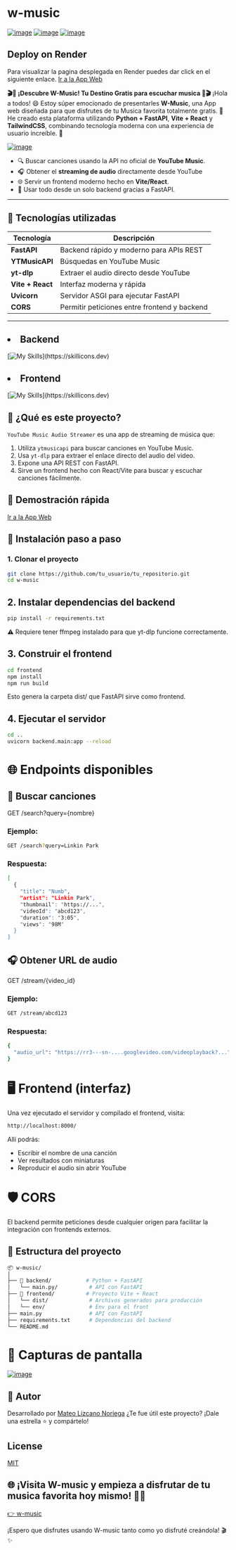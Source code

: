 # w-music
[![image](https://github.com/user-attachments/assets/6d05effe-cc91-4b59-86bf-70d8117f5046)](https://w-music.onrender.com)
[![image](https://github.com/user-attachments/assets/5c7244ed-d6e5-4a40-ab01-cb2788e1c41d)](https://w-music.onrender.com)
[![image](https://github.com/user-attachments/assets/1aebc1c7-d5ef-44e6-ac6b-a3ba3d863b3a)](https://w-music.onrender.com)

## Deploy on Render
Para visualizar la pagina desplegada en Render puedes dar click en el siguiente enlace. [Ir a la App Web](https://w-music.onrender.com)

**🎬🍿 ¡Descubre W-Music! Tu Destino Gratis para escuchar musica 🍿🎬** ¡Hola a todos! 😄 Estoy súper emocionado de presentarles **W-Music**, una App web diseñada para que disfrutes de tu Musica favorita totalmente gratis. 🎉 He creado esta plataforma utilizando **Python + FastAPI**, **Vite  + React** y **TailwindCSS**, combinando tecnología moderna con una experiencia de usuario increíble. 🚀

[![image](https://github.com/user-attachments/assets/0688ce3c-ffa9-4f8d-a869-1a7dc4006d5e)](https://w-music.onrender.com)



- 🔍 Buscar canciones usando la API no oficial de **YouTube Music**.
- 🎧 Obtener el **streaming de audio** directamente desde YouTube
- 🌐 Servir un frontend moderno hecho en **Vite/React**.
- 🚀 Usar todo desde un solo backend gracias a FastAPI.


---

## 🧩 Tecnologías utilizadas

| Tecnología     | Descripción                                       |
|----------------|---------------------------------------------------|
| **FastAPI**    | Backend rápido y moderno para APIs REST           |
| **YTMusicAPI** | Búsquedas en YouTube Music                        |
| **yt-dlp**     | Extraer el audio directo desde YouTube            |
| **Vite + React** | Interfaz moderna y rápida                      |
| **Uvicorn**    | Servidor ASGI para ejecutar FastAPI               |
| **CORS**       | Permitir peticiones entre frontend y backend      |

---

## <li>Backend</li>
[![My Skills](https://skillicons.dev/icons?i=python,fastapi,)](https://skillicons.dev)

## <li>Frontend</li>
[![My Skills](https://skillicons.dev/icons?i=react,vite,tailwind,)](https://skillicons.dev)


## 📌 ¿Qué es este proyecto?

`YouTube Music Audio Streamer` es una app de streaming de música que:

1. Utiliza `ytmusicapi` para buscar canciones en YouTube Music.
2. Usa `yt-dlp` para extraer el enlace directo del audio del video.
3. Expone una API REST con FastAPI.
4. Sirve un frontend hecho con React/Vite para buscar y escuchar canciones fácilmente.

## 🎥 Demostración rápida
[Ir a la App Web](https://w-music.onrender.com)

   
## 🚀 Instalación paso a paso

### 1. Clonar el proyecto

```bash
git clone https://github.com/tu_usuario/tu_repositorio.git
cd w-music
```

## 2. Instalar dependencias del backend

```bash
pip install -r requirements.txt
```
⚠️ Requiere tener ffmpeg instalado para que yt-dlp funcione correctamente.


## 3. Construir el frontend

```bash
cd frontend
npm install
npm run build
```
Esto genera la carpeta dist/ que FastAPI sirve como frontend.

## 4. Ejecutar el servidor

```bash
cd ..
uvicorn backend.main:app --reload
```

# 🌐 Endpoints disponibles
## 🔎 Buscar canciones
GET /search?query={nombre}
### Ejemplo:
```bash
GET /search?query=Linkin Park
```
### Respuesta:
```bash
[
  {
    "title": "Numb",
    "artist": "Linkin Park",
    "thumbnail": "https://...",
    "videoId": "abcd123",
    "duration": "3:05",
    "views": "98M"
  }
]
```

## 🎧 Obtener URL de audio
GET /stream/{video_id}
### Ejemplo:
```bash
GET /stream/abcd123
```
### Respuesta:
```bash
{
  "audio_url": "https://rr3---sn-....googlevideo.com/videoplayback?..."
}
```

# 🖥️ Frontend (interfaz)
Una vez ejecutado el servidor y compilado el frontend, visita:
```bash
http://localhost:8000/
```

Allí podrás:
- Escribir el nombre de una canción
- Ver resultados con miniaturas
- Reproducir el audio sin abrir YouTube

# 🛡️ CORS
El backend permite peticiones desde cualquier origen para facilitar la integración con frontends externos.

## 📁 Estructura del proyecto
```bash
📦 w-music/
│
├── 📁 backend/           # Python + FastAPI
│   └── main.py/          # API con FastAPI
├── 📁 frontend/          # Proyecto Vite + React
│   └── dist/             # Archivos generados para producción
│   └── env/              # Env para el front
├── main.py               # API con FastAPI
├── requirements.txt      # Dependencias del backend
└── README.md             
```

# 📸 Capturas de pantalla
[![image](https://github.com/user-attachments/assets/0688ce3c-ffa9-4f8d-a869-1a7dc4006d5e)](https://w-music.onrender.com)

## 🙌 Autor
Desarrollado por [Mateo Lizcano Noriega](https://www.linkedin.com/in/mateo-lizcano-noriega)
¿Te fue útil este proyecto? ¡Dale una estrella ⭐ y compártelo!

## License
[MIT](https://choosealicense.com/licenses/mit/)


## 🌐 ¡Visita W-music y empieza a disfrutar de tu musica favorita hoy mismo! 🎉🍿

[👉 w-music](https://w-music.onrender.com)

¡Espero que disfrutes usando W-music tanto como yo disfruté creándola! 🎬✨
